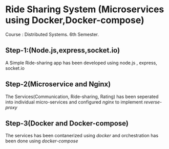 # Ride Sharing System (Microservices using Docker,Docker-compose)
Course : Distributed Systems.
6th Semester.

## Step-1:(**Node.js,express,socket.io**)
A Simple Ride-sharing app has been developed using node.js , express, socket.io
## Step-2(**Microservice and Nginx**)
The Services(Communication, Ride-sharing, Rating) has been seperated into individual micro-services and configured *nginx* to implement *reverse-proxy*
## Step-3(**Docker and Docker-compose**)
The services has been contanerized using *docker* and orchestration has been done using *docker-compose* 
  
